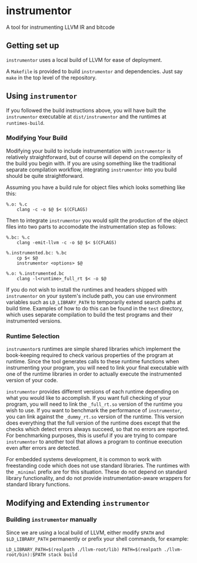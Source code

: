 # instrumentor

A tool for instrumenting LLVM IR and bitcode

## Getting set up

`instrumentor` uses a local build of LLVM for ease of deployment.

A `Makefile` is provided to build `instrumentor` and dependencies. Just say
`make` in the top level of the repository.

## Using `instrumentor`

If you followed the build instructions above, you will have built the
`instrumentor` executable at `dist/instrumentor` and the runtimes at
`runtimes-build`.

### Modifying Your Build

Modifying your build to include instrumentation with `instrumentor` is
relatively straightforward, but of course will depend on the complexity of the
build you begin with. If you are using something like the traditional separate
compilation workflow, integrating `instrumentor` into you build should be quite
straightforward.

Assuming you have a build rule for object files which looks something like
this:

```
%.o: %.c
    clang -c -o $@ $< $(CFLAGS)
```

Then to integrate `instrumentor` you would split the production of the object
files into two parts to accomodate the instrumentation step as follows:

```
%.bc: %.c
    clang -emit-llvm -c -o $@ $< $(CFLAGS)

%.instrumented.bc: %.bc
    cp $< $@
    instrumentor <options> $@

%.o: %.instrumented.bc
    clang -l<runtime>_full_rt $< -o $@
```

If you do not wish to install the runtimes and headers shipped with
`instrumentor` on your system's include path, you can use environment variables
such as `LD_LIBRARY_PATH` to temporarily extend search paths at build time.
Examples of how to do this can be found in the `test` directory, which uses
separate compilation to build the test programs and their instrumented
versions.

### Runtime Selection

`instrumentor`s runtimes are simple shared libraries which implement the
book-keeping required to check various properties of the program at runtime.
Since the tool generates calls to these runtime functions when instrumenting
your program, you will need to link your final executable with one of the
runtime libraries in order to actually execute the instrumented version of your
code.

`instrumentor` provides different versions of each runtime depending on what
you would like to accomplish. If you want full checking of your program, you
will need to link the `_full_rt.so` version of the runtime you wish to use. If
you want to benchmark the performance of `instrumentor`, you can link against
the `_dummy_rt.so` version of the runtime. This version does everything that
the full version of the runtime does except that the checks which detect errors
always succeed, so that no errors are reported. For benchmarking purposes, this
is useful if you are trying to compare `instrumentor` to another tool that
allows a program to continue execution even after errors are detected.

For embedded systems development, it is common to work with freestanding code
which does not use standard libraries. The runtimes with the `_minimal` prefix
are for this situation. These do not depend on standard library functionality,
and do not provide instrumentation-aware wrappers for standard library
functions.

## Modifying and Extending `instrumentor`

### Building `instrumentor` manually

Since we are using a local build of LLVM, either modify `$PATH` and
`$LD_LIBRARY_PATH` permanently or prefix your shell commands, for example:

```
LD_LIBRARY_PATH=$(realpath ./llvm-root/lib) PATH=$(realpath ./llvm-root/bin):$PATH stack build
```
